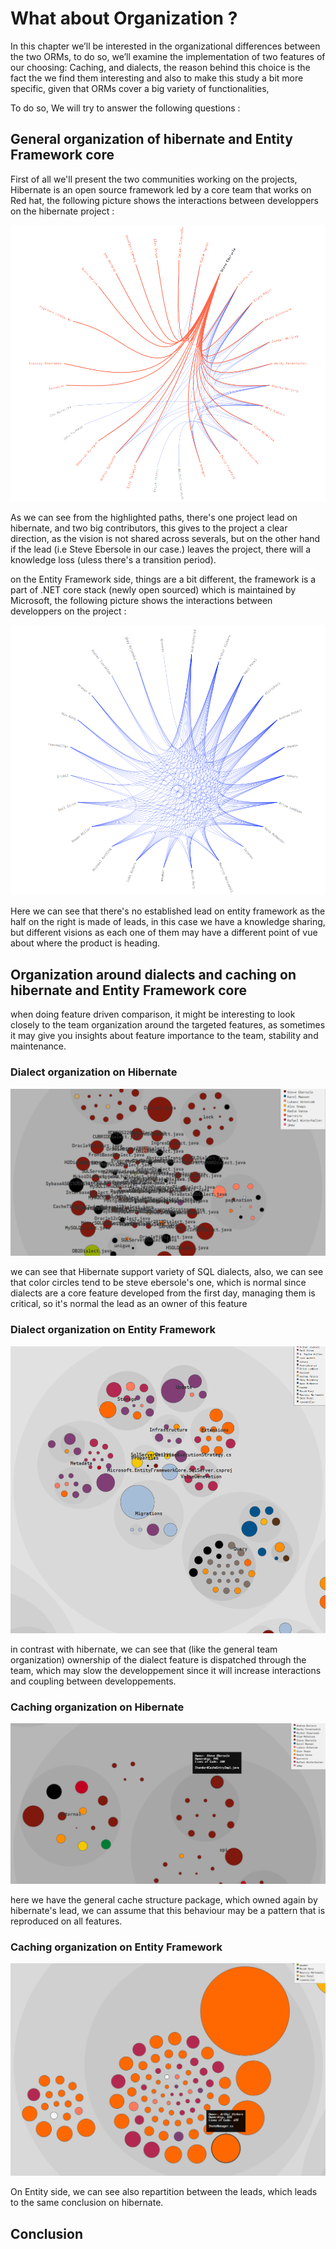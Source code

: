 # What about Organization ?

In this chapter we’ll be interested in the organizational differences between the two ORMs, to do so, we’ll examine the implementation of two features of our choosing: Caching, and dialects, the reason behind this choice is the fact the we find them interesting and also to make this study a bit more specific, given that ORMs cover a big variety of functionalities,

To do so, We will try to answer the following questions :

## General organization of hibernate and Entity Framework core

First of all we'll present the two communities working on the projects, Hibernate is an open source framework led by a core team that works on Red hat, the following picture shows the interactions between developpers on the hibernate project :

![](/assets/lead.png)

As we can see from the highlighted paths, there's one project lead on hibernate, and two big contributors, this gives to the project a clear direction, as the vision is not shared across severals, but on the other hand if the lead \(i.e Steve Ebersole in our case.\) leaves the project, there will  a knowledge loss \(uless there's a transition period\).

on the Entity Framework side, things are a bit different, the framework is a part of .NET core stack \(newly open sourced\) which is maintained by Microsoft, the following picture shows the interactions between developpers on the project :

![](/assets/leadEntity.png)

Here we can see that there's no established lead on entity framework as the half on the right is made of leads, in this case we have a knowledge sharing, but different visions as each one of them may have a different point of vue about where the product is heading.

## Organization around dialects and caching on hibernate and Entity Framework core

when doing feature driven comparison, it might be interesting to look closely to the team organization around the targeted features, as sometimes it may give you insights about feature importance to the team, stability and maintenance.

### Dialect organization on Hibernate

![](/assets/ownership.png)

we can see that Hibernate support variety of SQL dialects, also, we can see that color circles tend to be steve ebersole's one, which is normal since dialects are a core feature developed from the first day, managing them is critical, so it's normal the lead as an owner of this feature

### Dialect organization on Entity Framework

![](/assets/dialect_entityFramework.png)

in contrast with hibernate, we can see that \(like the general team organization\) ownership of the dialect feature is dispatched through the team, which may slow the developpement since it will increase interactions and coupling between developpements.

### Caching organization on Hibernate

![](/assets/cache_feature_h.png)

here we have the general cache structure package, which owned again by hibernate's lead, we can assume that this behaviour may be a pattern that is reproduced on all features.

### Caching organization on Entity Framework

![](/assets/cache_feature_en.png)

On Entity side, we can see also repartition between the leads, which leads to the same conclusion on hibernate.

## Conclusion




